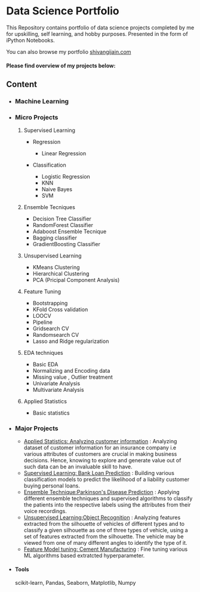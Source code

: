 # Data Science Portfolio

This Repository contains portfolio of data science projects completed by me for upskilling, self learning, and hobby purposes. Presented in the form of iPython Notebooks.

You can also browse my portfolio [shivangijain.com](https://shivangijain666.wixsite.com/shivangi-jain)

#### Please find overview of my projects below: 

## Content

- ### Machine Learning 

- ### Micro Projects
	
	1. Supervised Learning
		- Regression
			- Linear Regression
					
		- Classification
			- Logistic Regression
			- KNN
			- Naive Bayes 
			- SVM
					
	2. Ensemble Tecniques	
		- Decision Tree Classifier
		- RandomForest Classifier
		- Adaboost Ensemble Tecnique
		- Bagging classifier
		- GradientBoosting Classifier
			
	3. Unsupervised Learning
		- KMeans Clustering
		- Hierarchical Clustering
		- PCA (Pricipal Component Analysis)
			
	4. Feature Tuning
		- Bootstrapping
		- KFold Cross validation
		- LOOCV 
		- Pipeline
		- Gridsearch CV
		- Randomsearch CV
		- Lasso and Ridge regularization
			
	5. EDA techniques
		- Basic EDA
		- Normalizing and Encoding data
		- Missing value , Outlier treatment
		- Univariate Analysis
		- Multivariate Analysis
			
	6. Applied Statistics
		- Basic statistics
		
- ### Major Projects 
	
	- [Applied Statistics: Analyzing customer information](https://github.com/ShivangiJain-Git/Major_Projects/tree/main/Applied_Statistics) : Analyzing dataset of customer information for an insurance company i.e various attributes of customers are crucial in making business decisions. Hence, knowing to explore and generate value out of such data can be an invaluable skill to have.
	- [Supervised Learning: Bank Loan Prediction](https://github.com/ShivangiJain-Git/Major_Projects/tree/main/Supervised_Learning) : Building various classification models to predict the likelihood of a liability customer buying personal loans.
	- [Ensemble Technique:Parkinson's Disease Prediction](https://github.com/ShivangiJain-Git/Major_Projects/tree/main/Ensemble_Technique) : Applying different ensemble techniques and supervised algorithms to classify the patients into the respective labels using the attributes from their voice recordings.
	- [Unsupervised Learning:Object Recognition](https://github.com/ShivangiJain-Git/Major_Projects/tree/main/Unsupervised_Learning ) : Analyzing features extracted from the silhouette of vehicles of different types and  to classify a given silhouette as one of three types of vehicle, using a set of features extracted from the silhouette. The vehicle may be viewed from one of many different angles to identify the type of it.
	- [Feature Model tuning: Cement Manufacturing](https://github.com/ShivangiJain-Git/Major_Projects/tree/main/Feature_tuning) : Fine tuning various ML algorithms based extratcted hyperparameter.
    
- #### Tools
     scikit-learn, Pandas, Seaborn, Matplotlib, Numpy
	
